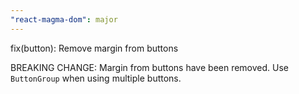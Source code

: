 ```yaml
---
"react-magma-dom": major
---
```


fix(button): Remove margin from buttons

BREAKING CHANGE: Margin from buttons have been removed. Use `ButtonGroup` when using multiple buttons.
